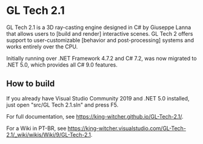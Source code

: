 # GL Tech 2.1

GL Tech 2.1 is a 3D ray-casting engine designed in C# by Giuseppe Lanna that allows users to [build and render] interactive scenes. GL Tech 2 offers support to user-customizable [behavior and post-processing] systems and works entirely over the CPU.

Initially running over .NET Framework 4.7.2 and C# 7.2, was now migrated to .NET 5.0, which provides all C# 9.0 features.

## How to build

If you already have Visual Studio Community 2019 and .NET 5.0 installed, just open "src/GL Tech 2.1.sln" and press F5.

For full documentation, see https://king-witcher.github.io/GL-Tech-2.1/.

For a Wiki in PT-BR, see https://king-witcher.visualstudio.com/GL-Tech-2.1/_wiki/wikis/Wiki/9/GL-Tech-2.1.
